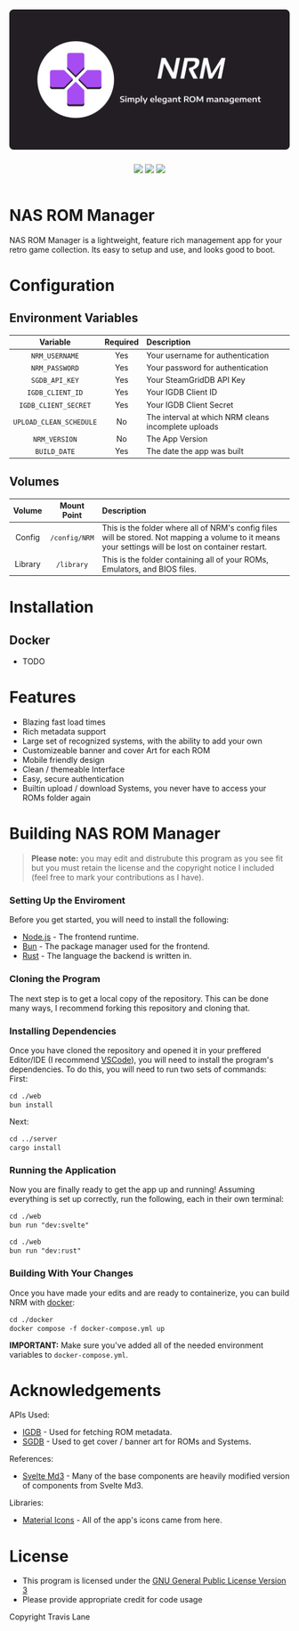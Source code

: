 <h1 align="center">
  <a name="logo" href=""><img src="./web/static/github-banner.png" /></a>
</h1>

<p align="center">
  <a href="https://github.com/Tormak9970/NAS-ROM-Manager/releases"><img src="https://img.shields.io/github/v/release/Tormak9970/NAS-ROM-Manager?label=version&style=flat-square" /></a>
  <img src="https://img.shields.io/docker/pulls/Tormak9970/NAS-ROM-Manager?logo=Docker&style=flat-square" />
  <a href="https://www.gnu.org/licenses/gpl-3.0.en.html"><img src="https://img.shields.io/github/license/Tormak9970/NAS-ROM-Manager?style=flat-square" /></a>
  <!-- <a href="https://crowdin.com/project/NAS-ROM-Manager"><img src="https://img.shields.io/badge/-translate-brightgreen?style=flat-square&logo=Crowdin" /></a> -->
  <br>
  <br>
</p>

# NAS ROM Manager

NAS ROM Manager is a lightweight, feature rich management app for your retro game collection. Its easy to setup and use, and looks good to boot.

# Configuration

## Environment Variables

| Variable                  | Required | Description |
| :-----------------------: | :------: | :--------- |
|  `NRM_USERNAME`           |   Yes    | Your username for authentication |
|  `NRM_PASSWORD`           |   Yes    | Your password for authentication |
|  `SGDB_API_KEY`           |   Yes    | Your SteamGridDB API Key |
|  `IGDB_CLIENT_ID`         |   Yes    | Your IGDB Client ID |
|  `IGDB_CLIENT_SECRET`     |   Yes    | Your IGDB Client Secret |
|  `UPLOAD_CLEAN_SCHEDULE`  |   No     | The interval at which NRM cleans incomplete uploads |
|  `NRM_VERSION`            |   No     | The App Version |
|  `BUILD_DATE`             |   Yes    | The date the app was built |

## Volumes

|  Volume  |    Mount Point    | Description             |
|:-------: | :---------------: | :--------------------- |
|  Config  |   `/config/NRM`   | This is the folder where all of NRM's config files will be stored. Not mapping a volume to it means your settings will be lost on container restart. |
| Library  |   `/library`      | This is the folder containing all of your ROMs, Emulators, and BIOS files. |


# Installation

## Docker

 - TODO


# Features
 - Blazing fast load times
 - Rich metadata support
 - Large set of recognized systems, with the ability to add your own
 - Customizeable banner and cover Art for each ROM
 - Mobile friendly design
 - Clean / themeable Interface
 - Easy, secure authentication
 - Builtin upload / download Systems, you never have to access your ROMs folder again

<!-- # Translations
If you're native language (or a language you speak) is not currently supported, please consider contributing to NRM's translations! You can help by heading to [https://crowdin.com/project/svunes](https://crowdin.com/project/tunistic) and submitting translations. If a language is not listed there, please submit a GitHub issue and I will add it asap. -->


# Building NAS ROM Manager
> **Please note:** you may edit and distrubute this program as you see fit but you must retain the license and the copyright notice I included (feel free to mark your contributions as I have). <br/>

### Setting Up the Enviroment
Before you get started, you will need to install the following:

 - [Node.js](https://nodejs.org/en/) - The frontend runtime.
 - [Bun](https://bun.sh/) - The package manager used for the frontend.
 - [Rust](https://www.rust-lang.org/) - The language the backend is written in.

### Cloning the Program
The next step is to get a local copy of the repository. This can be done many ways, I recommend forking this repository and cloning that. <br/>

### Installing Dependencies
Once you have cloned the repository and opened it in your preffered Editor/IDE (I recommend [VSCode](https://code.visualstudio.com/)), you will need to install the program's dependencies. To do this, you will need to run two sets of commands: <br/>
First:<br/>
```
cd ./web
bun install
```
Next:<br/>
```
cd ../server
cargo install
```

### Running the Application
Now you are finally ready to get the app up and running! Assuming everything is set up correctly, run the following, each in their own terminal:<br/>
```
cd ./web
bun run "dev:svelte"
```
```
cd ./web
bun run "dev:rust"
```

### Building With Your Changes
Once you have made your edits and are ready to containerize, you can build NRM with [docker](https://www.docker.com/products/docker-desktop/):
```
cd ./docker
docker compose -f docker-compose.yml up
```
**IMPORTANT:** Make sure you've added all of the needed environment variables to `docker-compose.yml`.

# Acknowledgements
APIs Used:

 - [IGDB](https://www.igdb.com/) - Used for fetching ROM metadata.
 - [SGDB](https://steamgriddb.com/) - Used to get cover / banner art for ROMs and Systems.

References:

 - [Svelte Md3](https://ktibow.github.io/m3-svelte/) - Many of the base components are heavily modified version of components from Svelte Md3.

Libraries:

 - [Material Icons](https://fonts.google.com/icons) - All of the app's icons came from here.

# License
 - This program is licensed under the [GNU General Public License Version 3](https://www.gnu.org/licenses/#GPL)
 - Please provide appropriate credit for code usage

Copyright Travis Lane